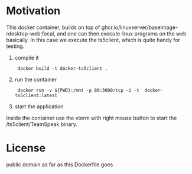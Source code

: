 # Motivation

This docker container, builds on top of ghcr.io/linuxserver/baseimage-rdesktop-web:focal, and one can then execute linux programs on the web basically.
In this case we execute the ts5client, which is quite handy for testing.

1. compile it

        docker build -t docker-ts5client .

2. run the container

        docker run -v ${PWD}:/mnt -p 80:3000/tcp -i -t  docker-ts5client:latest

3. start the application

  Inside the container use the xterm with right mouse button to start the /ts5client/TeamSpeak binary.

# License

public domain as far as this Dockerfile goes

